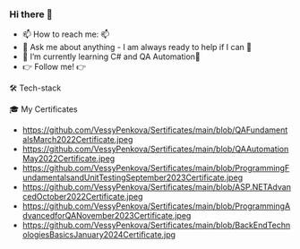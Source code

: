 ### Hi there 👋

- 📫 How to reach me: 📫 
- 💬 Ask me about anything - I am always ready to help if I can 💯
- 🌱  I’m currently learning C# and QA Automation🌱
- 👉 Follow me! 👉

🛠 Tech-stack

🎓 My Certificates
- https://github.com/VessyPenkova/Sertificates/main/blob/QAFundamentalsMarch2022Certificate.jpeg
- https://github.com/VessyPenkova/Sertificates/main/blob/QAAutomationMay2022Certificate.jpeg
- https://github.com/VessyPenkova/Sertificates/main/blob/ProgrammingFundamentalsandUnitTestingSeptember2023Certificate.jpeg
- https://github.com/VessyPenkova/Sertificates/main/blob/ASP.NETAdvancedOctober2022Certificate.jpeg
- https://github.com/VessyPenkova/Sertificates/main/blob/ProgrammingAdvancedforQANovember2023Certificate.jpeg
- https://github.com/VessyPenkova/Sertificates/main/blob/BackEndTechnologiesBasicsJanuary2024Certificate.jpg
